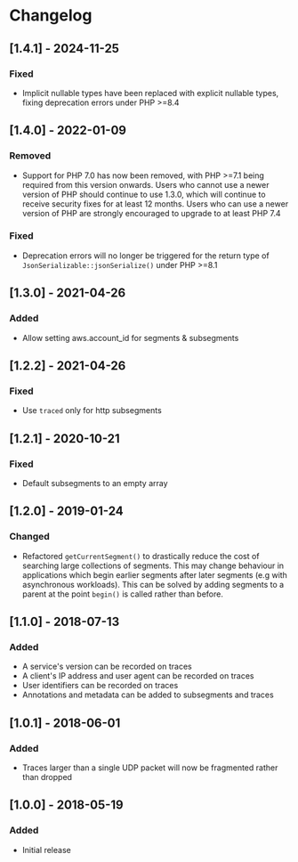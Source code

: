 # Changelog

## [1.4.1] - 2024-11-25
### Fixed
- Implicit nullable types have been replaced with explicit nullable types, fixing deprecation errors under PHP >=8.4

## [1.4.0] - 2022-01-09
### Removed
- Support for PHP 7.0 has now been removed, with PHP >=7.1 being required from this version onwards. Users who cannot use a newer version of PHP should continue to use 1.3.0, which will continue to receive security fixes for at least 12 months. Users who can use a newer version of PHP are strongly encouraged to upgrade to at least PHP 7.4

### Fixed
- Deprecation errors will no longer be triggered for the return type of `JsonSerializable::jsonSerialize()` under PHP >=8.1

## [1.3.0] - 2021-04-26
### Added
- Allow setting aws.account_id for segments & subsegments

## [1.2.2] - 2021-04-26
### Fixed
- Use `traced` only for http subsegments

## [1.2.1] - 2020-10-21
### Fixed
- Default subsegments to an empty array

## [1.2.0] - 2019-01-24
### Changed
- Refactored ```getCurrentSegment()``` to drastically reduce the cost of searching large collections of segments. This may change behaviour in applications which begin earlier segments after later segments (e.g with asynchronous workloads). This can be solved by adding segments to a parent at the point ```begin()``` is called rather than before.

## [1.1.0] - 2018-07-13
### Added
- A service's version can be recorded on traces
- A client's IP address and user agent can be recorded on traces
- User identifiers can be recorded on traces
- Annotations and metadata can be added to subsegments and traces

## [1.0.1] - 2018-06-01
### Added
- Traces larger than a single UDP packet will now be fragmented rather than dropped

## [1.0.0] - 2018-05-19
### Added
- Initial release

